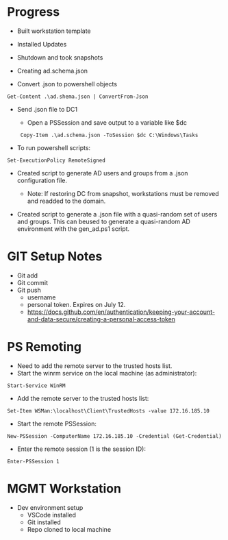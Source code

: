 # Progress
- Built workstation template
- Installed Updates
- Shutdown and took snapshots

- Creating ad.schema.json
- Convert .json to powershell objects

```
Get-Content .\ad.shema.json | ConvertFrom-Json
```

- Send .json file to DC1
    - Open a PSSession and save output to a variable like $dc

    ```
     Copy-Item .\ad.schema.json -ToSession $dc C:\Windows\Tasks
    ```
- To run powershell scripts:

```
Set-ExecutionPolicy RemoteSigned
```

- Created script to generate AD users and groups from a .json configuration file.
    - Note: If restoring DC from snapshot, workstations must be removed and readded to the domain.

- Created script to generate a .json file with a quasi-random set of users and groups. This can beused to generate a quasi-random AD environment with the gen_ad.ps1 script.

# GIT Setup Notes
- Git add
- Git commit
- Git push
    - username
    - personal token. Expires on July 12.
    - https://docs.github.com/en/authentication/keeping-your-account-and-data-secure/creating-a-personal-access-token

# PS Remoting
- Need to add the remote server to the trusted hosts list.
- Start the winrm service on the local machine (as administrator):

```
Start-Service WinRM
```

- Add the remote server to the trusted hosts list:

``` 
Set-Item WSMan:\localhost\Client\TrustedHosts -value 172.16.185.10
```

- Start the remote PSSession:

```
New-PSSession -ComputerName 172.16.185.10 -Credential (Get-Credential)
```

- Enter the remote session (1 is the session ID):

```
Enter-PSSession 1
```

# MGMT Workstation
- Dev environment setup
    - VSCode installed
    - Git installed
    - Repo cloned to local machine